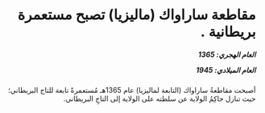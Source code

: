 <h1 dir="rtl">مقاطعة ساراواك (ماليزيا) تصبح مستعمرة بريطانية .</h1>

<h5 dir="rtl">العام الهجري:  1365

العام الميلادي: 1945

</h5>

<p dir="rtl">أصبحت مقاطعةُ ساراواك (التابعة لماليزيا) عام 1365هـ مُستعمرةً تابعة للتاج البريطاني؛ حيث تنازل حاكِمُ الولاية عن سلطته على الولاية إلى التاجِ البريطاني.</p></br>
